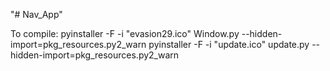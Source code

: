 "# Nav_App" 

To compile:
pyinstaller -F -i "evasion29.ico" Window.py --hidden-import=pkg_resources.py2_warn
pyinstaller -F -i "update.ico" update.py --hidden-import=pkg_resources.py2_warn